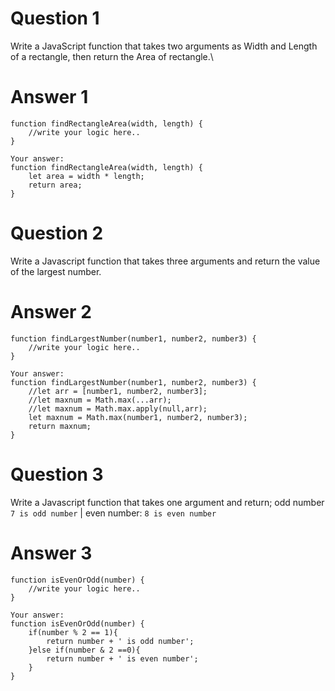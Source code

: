 # Question 1

Write a JavaScript function that takes two arguments as Width and Length of a rectangle, then return the Area of rectangle.\

# Answer 1

```
function findRectangleArea(width, length) {
    //write your logic here..
}
```

```
Your answer:
function findRectangleArea(width, length) {
    let area = width * length;
    return area;
}
```

# Question 2

Write a Javascript function that takes three arguments and return the value of the largest number.

# Answer 2

```
function findLargestNumber(number1, number2, number3) {
    //write your logic here..
}
```

```
Your answer:
function findLargestNumber(number1, number2, number3) {
    //let arr = [number1, number2, number3];
    //let maxnum = Math.max(...arr);
    //let maxnum = Math.max.apply(null,arr);
    let maxnum = Math.max(number1, number2, number3);
    return maxnum;
}
```

# Question 3

Write a Javascript function that takes one argument and return;
odd number `7 is odd number` | even number: `8 is even number`

# Answer 3

```
function isEvenOrOdd(number) {
    //write your logic here..
}
```

```
Your answer:
function isEvenOrOdd(number) {
    if(number % 2 == 1){
        return number + ' is odd number';
    }else if(number & 2 ==0){
        return number + ' is even number';
    }
}
```
